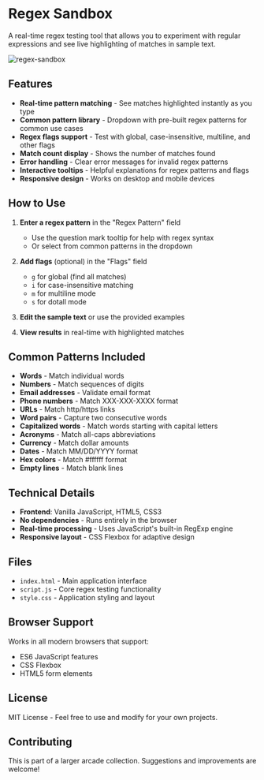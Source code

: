 # Regex Sandbox

A real-time regex testing tool that allows you to experiment with regular expressions and see live highlighting of matches in sample text.

![regex-sandbox](https://github.com/user-attachments/assets/2dab5b3e-6f7b-45f4-833d-028849a3a659)

## Features

- **Real-time pattern matching** - See matches highlighted instantly as you type
- **Common pattern library** - Dropdown with pre-built regex patterns for common use cases
- **Regex flags support** - Test with global, case-insensitive, multiline, and other flags
- **Match count display** - Shows the number of matches found
- **Error handling** - Clear error messages for invalid regex patterns
- **Interactive tooltips** - Helpful explanations for regex patterns and flags
- **Responsive design** - Works on desktop and mobile devices

## How to Use

1. **Enter a regex pattern** in the "Regex Pattern" field
   - Use the question mark tooltip for help with regex syntax
   - Or select from common patterns in the dropdown

2. **Add flags** (optional) in the "Flags" field
   - `g` for global (find all matches)
   - `i` for case-insensitive matching
   - `m` for multiline mode
   - `s` for dotall mode

3. **Edit the sample text** or use the provided examples

4. **View results** in real-time with highlighted matches

## Common Patterns Included

- **Words** - Match individual words
- **Numbers** - Match sequences of digits
- **Email addresses** - Validate email format
- **Phone numbers** - Match XXX-XXX-XXXX format
- **URLs** - Match http/https links
- **Word pairs** - Capture two consecutive words
- **Capitalized words** - Match words starting with capital letters
- **Acronyms** - Match all-caps abbreviations
- **Currency** - Match dollar amounts
- **Dates** - Match MM/DD/YYYY format
- **Hex colors** - Match #ffffff format
- **Empty lines** - Match blank lines

## Technical Details

- **Frontend**: Vanilla JavaScript, HTML5, CSS3
- **No dependencies** - Runs entirely in the browser
- **Real-time processing** - Uses JavaScript's built-in RegExp engine
- **Responsive layout** - CSS Flexbox for adaptive design

## Files

- `index.html` - Main application interface
- `script.js` - Core regex testing functionality
- `style.css` - Application styling and layout

## Browser Support

Works in all modern browsers that support:
- ES6 JavaScript features
- CSS Flexbox
- HTML5 form elements

## License

MIT License - Feel free to use and modify for your own projects.

## Contributing

This is part of a larger arcade collection. Suggestions and improvements are welcome!
